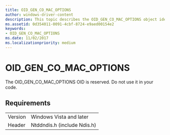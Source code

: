 ```yaml
---
title: OID_GEN_CO_MAC_OPTIONS
author: windows-driver-content
description: This topic describes the OID_GEN_CO_MAC_OPTIONS object identifier (OID).
ms.assetid: 0d354011-0091-4cbf-8724-e9aed00154e2
keywords:
- OID_GEN_CO_MAC_OPTIONS
ms.date: 11/02/2017
ms.localizationpriority: medium
---
```


# OID_GEN_CO_MAC_OPTIONS

The OID_GEN_CO_MAC_OPTIONS OID is reserved. Do not use it in your code.

## Requirements

| | |
| --- | --- |
| Version | Windows Vista and later |
| Header | Ntddndis.h (include Ndis.h) |

